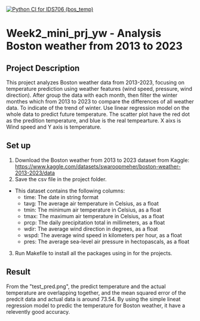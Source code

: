 [![Python CI for IDS706 (bos_temp)](https://github.com/yuqianw2002/week2_mini_prj_yw/actions/workflows/main.yml/badge.svg)](https://github.com/yuqianw2002/week2_mini_prj_yw/actions/workflows/main.yml)

# Week2_mini_prj_yw - Analysis Boston weather from 2013 to 2023

## Project Description 
This project analyzes Boston weather data from 2013-2023, focusing on temperature prediction using weather features (wind speed, pressure, wind direction). After group the data with each month, then filter the winter monthes which from 2013 to 2023 to compare the differences of all weather data. To indicate of the trend of winter. Use linear regression model on the whole data to predict future temperature. The scatter plot have the red dot as the predition temperature, and blue is the real tempearture. X aixs is Wind speed and Y axis is temperature.  

## Set up
1. Download the Boston weather from 2013 to 2023 dataset from Kaggle: https://www.kaggle.com/datasets/swaroopmeher/boston-weather-2013-2023/data
2. Save the csv file in the project folder. 
- This dataset contains the following columns:
    - time: The date in string format
    - tavg: The average air temperature in Celsius, as a float
    - tmin: The minimum air temperature in Celsius, as a float
    - tmax: The maximum air temperature in Celsius, as a float
    - prcp: The daily precipitation total in millimeters, as a float
    - wdir: The average wind direction in degrees, as a float
    - wspd: The average wind speed in kilometers per hour, as a float
    - pres: The average sea-level air pressure in hectopascals, as a float
3. Run Makefile to install all the packages using in for the projects.

## Result
From the "test_pred.png", the predict temperature and the actual temperature are overlapping together, and the mean squared error of the predcit data and actual data is around 73.54. By using the simple lineat regression model to predic the temperature for Boston weather, it have a relevently good accuracy. 








